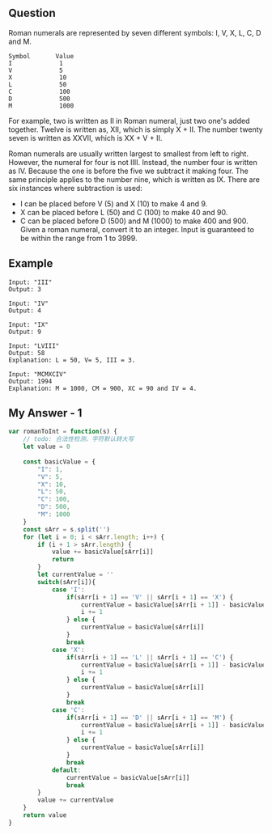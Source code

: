 ## Question
Roman numerals are represented by seven different symbols: I, V, X, L, C, D and M.

```
Symbol       Value
I             1
V             5
X             10
L             50
C             100
D             500
M             1000
```
For example, two is written as II in Roman numeral, just two one's added together. Twelve is written as, XII, which is simply X + II. The number twenty seven is written as XXVII, which is XX + V + II.

Roman numerals are usually written largest to smallest from left to right. However, the numeral for four is not IIII. Instead, the number four is written as IV. Because the one is before the five we subtract it making four. The same principle applies to the number nine, which is written as IX. There are six instances where subtraction is used:

- I can be placed before V (5) and X (10) to make 4 and 9. 
- X can be placed before L (50) and C (100) to make 40 and 90. 
- C can be placed before D (500) and M (1000) to make 400 and 900.
Given a roman numeral, convert it to an integer. Input is guaranteed to be within the range from 1 to 3999.

## Example
```
Input: "III"
Output: 3

Input: "IV"
Output: 4

Input: "IX"
Output: 9

Input: "LVIII"
Output: 58
Explanation: L = 50, V= 5, III = 3.

Input: "MCMXCIV"
Output: 1994
Explanation: M = 1000, CM = 900, XC = 90 and IV = 4.
```

## My Answer - 1
```javascript
var romanToInt = function(s) {
    // todo: 合法性检测，字符默认转大写
    let value = 0
    
    const basicValue = {
        "I": 1,
        "V": 5,
        "X": 10,
        "L": 50,
        "C": 100,
        "D": 500,
        "M": 1000
    }
    const sArr = s.split('')
    for (let i = 0; i < sArr.length; i++) {
        if (i + 1 > sArr.length) {
            value += basicValue[sArr[i]]
            return
        }
        let currentValue = ''
        switch(sArr[i]){
            case 'I':
                if(sArr[i + 1] == 'V' || sArr[i + 1] == 'X') {
                    currentValue = basicValue[sArr[i + 1]] - basicValue[sArr[i]]
                    i += 1
                } else {
                    currentValue = basicValue[sArr[i]]
                }
                break
            case 'X':
                if(sArr[i + 1] == 'L' || sArr[i + 1] == 'C') {
                    currentValue = basicValue[sArr[i + 1]] - basicValue[sArr[i]]
                    i += 1
                } else {
                    currentValue = basicValue[sArr[i]]
                }
                break
            case 'C':
                if(sArr[i + 1] == 'D' || sArr[i + 1] == 'M') {
                    currentValue = basicValue[sArr[i + 1]] - basicValue[sArr[i]]
                    i += 1
                } else {
                    currentValue = basicValue[sArr[i]]
                }
                break
            default:
                currentValue = basicValue[sArr[i]]
                break
        }
        value += currentValue
    }
    return value
}
```
